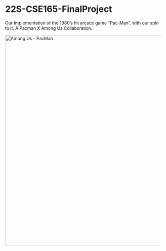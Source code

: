 # 22S-CSE165-FinalProject
Our Implementation of the 1980’s hit arcade game “Pac-Man”, with our spin to it. 
A Pacman X Among Us Collaboration. 


<img width="680" alt="Among Us - PacMan" src="https://user-images.githubusercontent.com/25189725/167562785-6e93e253-81c3-4118-8b0b-0d8c4da871d1.png">

